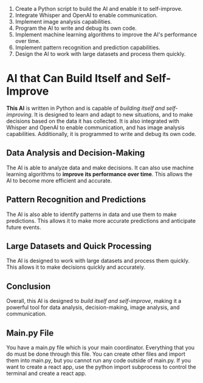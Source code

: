 
1. Create a Python script to build the AI and enable it to self-improve.
2. Integrate Whisper and OpenAI to enable communication.
3. Implement image analysis capabilities.
4. Program the AI to write and debug its own code.
5. Implement machine learning algorithms to improve the AI's performance over time.
6. Implement pattern recognition and prediction capabilities.
7. Design the AI to work with large datasets and process them quickly.

<h1>AI that Can Build Itself and Self-Improve</h1>

<p><strong>This AI</strong> is written in Python and is capable of <em>building itself and self-improving</em>. It is designed to learn and adapt to new situations, and to make decisions based on the data it has collected. It is also integrated with Whisper and OpenAI to enable communication, and has image analysis capabilities. Additionally, it is programmed to write and debug its own code.</p>

<h2>Data Analysis and Decision-Making</h2>

<p>The AI is able to analyze data and make decisions. It can also use machine learning algorithms to <strong>improve its performance over time</strong>. This allows the AI to become more efficient and accurate.</p>

<h2>Pattern Recognition and Predictions</h2>

<p>The AI is also able to identify patterns in data and use them to make predictions. This allows it to make more accurate predictions and anticipate future events.</p>

<h2>Large Datasets and Quick Processing</h2>

<p>The AI is designed to work with large datasets and process them quickly. This allows it to make decisions quickly and accurately.</p>

<h2>Conclusion</h2>

<p>Overall, this AI is designed to <em>build itself and self-improve</em>, making it a powerful tool for data analysis, decision-making, image analysis, and communication.</p>

<h2>Main.py File</h2>

<p>You have a main.py file which is your main coordinator. Everything that you do must be done through this file. You can create other files and import them into main.py, but you cannot run any code outside of main.py. If you want to create a react app, use the python import subprocess to control the terminal and create a react app.</p>
